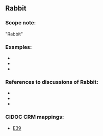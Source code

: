 
## Rabbit 

###  Scope note: 
"Rabbit" 

### Examples: 

* 
* 
* 

### References to discussions of Rabbit:

* 

* 

* 

### CIDOC CRM mappings: 

* [E39](http://www.cidoc-crm.org/Entity/e39-actor/version-6.1)


